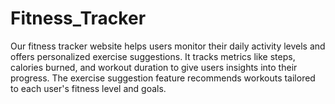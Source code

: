 # Fitness_Tracker
Our fitness tracker website helps users monitor their daily activity levels and offers personalized exercise suggestions. It tracks metrics like steps, calories burned, and workout duration to give users insights into their progress. The exercise suggestion feature recommends workouts tailored to each user's fitness level and goals.

